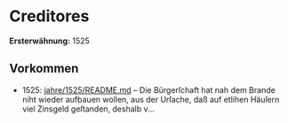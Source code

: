 # Creditores

**Ersterwähnung:** 1525

## Vorkommen
- 1525: [jahre/1525/README.md](../jahre/1525/README.md) – Die Bürgerſchaft hat nah dem Brande niht wieder
aufbauen wollen, aus der Urſache, daß auf etlihen Häuſern
viel Zinsgeld geſtanden, deshalb v...
